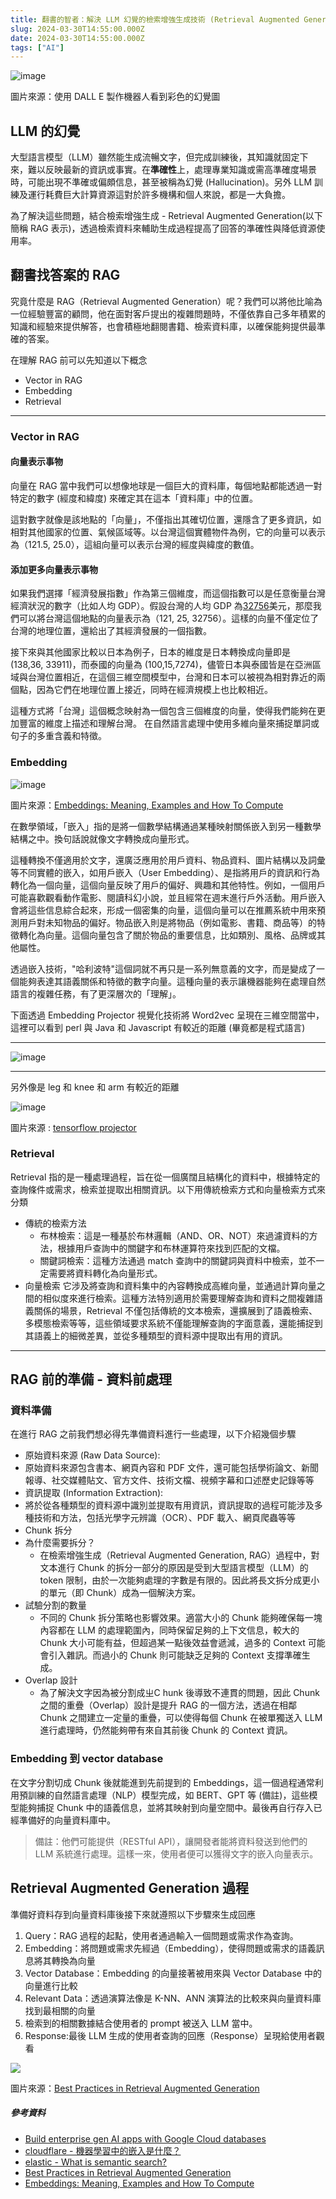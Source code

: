 ```yaml
---
title: 翻書的智者：解決 LLM 幻覺的檢索增強生成技術 (Retrieval Augmented Generation - RAG)
slug: 2024-03-30T14:55:00.000Z
date: 2024-03-30T14:55:00.000Z
tags: ["AI"]
---
```


<style> 
.rem25{
font-size:2.5rem;
}
.rem40{
font-size:4.0rem;
}
.rem50{
  font-size:5.0rem;
}
@media (max-width: 576px) {
  .rem25{
    font-size:2rem;
  }
  .rem40{
    font-size:3.0rem;
  }
  .rem50{
    font-size:3.5rem;
  }
}
.red {
color:red;
}
.blue{
color:blue;
}
.code{
background-color:#e9e9e9;
padding :4px;
font-size:0.9rem;
font-weight:700;
}
</style>


![image](https://hackmd.io/_uploads/ry6PAWv1C.png)

圖片來源：使用 DALL E 製作機器人看到彩色的幻覺圖

## LLM 的幻覺

大型語言模型（LLM）雖然能生成流暢文字，但完成訓練後，其知識就固定下來，難以反映最新的資訊或事實。在**準確性**上，處理專業知識或需高準確度場景時，可能出現不準確或偏頗信息，甚至被稱為幻覺 (Hallucination)。另外 LLM 訓練及運行耗費巨大計算資源這對於許多機構和個人來說，都是一大負擔。

為了解決這些問題，結合檢索增強生成 - Retrieval Augmented Generation(以下簡稱 RAG 表示)，透過檢索資料來輔助生成過程提高了回答的準確性與降低資源使用率。

## 翻書找答案的 RAG

究竟什麼是 RAG（Retrieval Augmented Generation）呢？我們可以將他比喻為一位經驗豐富的顧問，他在面對客戶提出的複雜問題時，不僅依靠自己多年積累的知識和經驗來提供解答，也會積極地翻閱書籍、檢索資料庫，以確保能夠提供最準確的答案。

在理解 RAG 前可以先知道以下概念

- Vector in RAG
- Embedding
- Retrieval

---

### Vector in RAG

#### 向量表示事物

向量在 RAG 當中我們可以想像地球是一個巨大的資料庫，每個地點都能透過一對特定的數字 (經度和緯度) 來確定其在這本「資料庫」中的位置。

這對數字就像是該地點的「向量」，不僅指出其確切位置，還隱含了更多資訊，如相對其他國家的位置、氣候區域等。以台灣這個實體物件為例，它的向量可以表示為（121.5, 25.0），這組向量可以表示台灣的經度與緯度的數值。

#### 添加更多向量表示事物

如果我們選擇「經濟發展指數」作為第三個維度，而這個指數可以是任意衡量台灣經濟狀況的數字（比如人均 GDP）。假設台灣的人均 GDP 為[32756](https://www.ceicdata.com/en/country/taiwan)美元，那麼我們可以將台灣這個地點的向量表示為（121, 25, 32756）。這樣的向量不僅定位了台灣的地理位置，還給出了其經濟發展的一個指數。

接下來與其他國家比較以日本為例子，日本的維度是日本轉換成向量即是 (138,36, 33911)，而泰國的向量為 (100,15,7274)，儘管日本與泰國皆是在亞洲區域與台灣位置相近，在這個三維空間模型中，台灣和日本可以被視為相對靠近的兩個點，因為它們在地理位置上接近，同時在經濟規模上也比較相近。

這種方式將「台灣」這個概念映射為一個包含三個維度的向量，使得我們能夠在更加豐富的維度上描述和理解台灣。
在自然語言處理中使用多維向量來捕捉單詞或句子的多重含義和特徵。

### Embedding

![image](https://hackmd.io/_uploads/SJFWWGPyC.png)

圖片來源：[Embeddings: Meaning, Examples and How To Compute](https://arize.com/blog-course/embeddings-meaning-examples-and-how-to-compute/)

在數學領域，「嵌入」指的是將一個數學結構通過某種映射關係嵌入到另一種數學結構之中。換句話說就像文字轉換成向量形式。

這種轉換不僅適用於文字，還廣泛應用於用戶資料、物品資料、圖片結構以及詞彙等不同實體的嵌入，如用戶嵌入（User Embedding）、是指將用戶的資訊和行為轉化為一個向量，這個向量反映了用戶的偏好、興趣和其他特性。例如，一個用戶可能喜歡觀看動作電影、閱讀科幻小說，並且經常在週末進行戶外活動。用戶嵌入會將這些信息綜合起來，形成一個密集的向量，這個向量可以在推薦系統中用來預測用戶對未知物品的偏好。物品嵌入則是將物品（例如電影、書籍、商品等）的特徵轉化為向量。這個向量包含了關於物品的重要信息，比如類別、風格、品牌或其他屬性。

透過嵌入技術，"哈利波特"這個詞就不再只是一系列無意義的文字，而是變成了一個能夠表達其語義關係和特徵的數字向量。這種向量的表示讓機器能夠在處理自然語言的複雜任務，有了更深層次的「理解」。

下面透過 Embedding Projector 視覺化技術將 Word2vec 呈現在三維空間當中，這裡可以看到 perl 與 Java 和 Javascript 有較近的距離 (畢竟都是程式語言)

---

![image](https://hackmd.io/_uploads/BJ6WJTHyR.png)

---

另外像是 leg 和 knee 和 arm 有較近的距離

![image](https://hackmd.io/_uploads/ry6Py6rJC.png)

圖片來源 : [tensorflow projector](https://projector.tensorflow.org/?ref=tako-analytics)

### Retrieval

Retrieval 指的是一種處理過程，旨在從一個廣闊且結構化的資料中，根據特定的查詢條件或需求，檢索並提取出相關資訊。以下用傳統檢索方式和向量檢索方式來分類
- 傳統的檢索方法
  - 布林檢索：這是一種基於布林邏輯（AND、OR、NOT）來過濾資料的方法，根據用戶查詢中的關鍵字和布林運算符來找到匹配的文檔。
  - 關鍵詞檢索：這種方法通過 match 查詢中的關鍵詞與資料中檢索，並不一定需要將資料轉化為向量形式。
- 向量檢索
 它涉及將查詢和資料集中的內容轉換成高維向量，並通過計算向量之間的相似度來進行檢索。這種方法特別適用於需要理解查詢和資料之間複雜語義關係的場景，Retrieval 不僅包括傳統的文本檢索，還擴展到了語義檢索、多模態檢索等等，這些領域要求系統不僅能理解查詢的字面意義，還能捕捉到其語義上的細微差異，並從多種類型的資料源中提取出有用的資訊。

---

## RAG 前的準備 - 資料前處理

### 資料準備

在進行 RAG 之前我們想必得先準備資料進行一些處理，以下介紹幾個步驟

- 原始資料來源 (Raw Data Source):
 - 原始資料來源包含書本、網頁內容和 PDF 文件，還可能包括學術論文、新聞報導、社交媒體貼文、官方文件、技術文檔、視頻字幕和口述歷史記錄等等
- 資訊提取 (Information Extraction):
 - 將於從各種類型的資料源中識別並提取有用資訊，資訊提取的過程可能涉及多種技術和方法，包括光學字元辨識（OCR）、PDF 載入、網頁爬蟲等等
- Chunk 拆分
 - 為什麼需要拆分？
   - 在檢索增強生成（Retrieval Augmented Generation, RAG）過程中，對文本進行 Chunk 的拆分一部分的原因是受到大型語言模型（LLM）的 token 限制，由於一次能夠處理的字數是有限的。因此將長文拆分成更小的單元（即 Chunk）成為一個解決方案。
 - 試驗分割的數量
   - 不同的 Chunk 拆分策略也影響效果。適當大小的 Chunk 能夠確保每一塊內容都在 LLM 的處理範圍內，同時保留足夠的上下文信息，較大的 Chunk 大小可能有益，但超過某一點後效益會遞減，過多的 Context 可能會引入雜訊。而過小的 Chunk 則可能缺乏足夠的 Context 支撐準確生成。
 - Overlap 設計
   - 為了解決文字因為被分割成ㄓC hunk 後導致不連貫的問題，因此 Chunk 之間的重疊（Overlap）設計是提升 RAG 的一個方法，透過在相鄰 Chunk 之間建立一定量的重疊，可以使得每個 Chunk 在被單獨送入 LLM 進行處理時，仍然能夠帶有來自其前後 Chunk 的 Context 資訊。

### Embedding 到 vector database

在文字分割切成 Chunk 後就能進到先前提到的 Embeddings，這一個過程通常利用預訓練的自然語言處理（NLP）模型完成，如 BERT、GPT 等 (備註)，這些模型能夠捕捉 Chunk 中的語義信息，並將其映射到向量空間中。最後再自行存入已經準備好的向量資料庫中。

> 備註：他們可能提供（RESTful API），讓開發者能將資料發送到他們的 LLM 系統進行處理。這樣一來，使用者便可以獲得文字的嵌入向量表示。

## Retrieval Augmented Generation 過程

準備好資料存到向量資料庫後接下來就遵照以下步驟來生成回應

1. Query：RAG 過程的起點，使用者通過輸入一個問題或需求作為查詢。
2. Embedding：將問題或需求先經過（Embedding），使得問題或需求的語義訊息將其轉換為向量
3. Vector Database：Embedding 的向量接著被用來與 Vector Database 中的向量進行比較
4. Relevant Data：透過演算法像是 K-NN、ANN 演算法的比較來與向量資料庫找到最相關的向量
5. 檢索到的相關數據結合使用者的 prompt 被送入 LLM 當中。
6. Response:最後 LLM 生成的使用者查詢的回應（Response）呈現給使用者觀看

![](https://substackcdn.com/image/fetch/w_1456,c_limit,f_webp,q_auto:good,fl_progressive:steep/https%3A%2F%2Fsubstack-post-media.s3.amazonaws.com%2Fpublic%2Fimages%2Fe9ee6310-47da-4661-958c-a2bdc069c2b7_1464x855.png)

圖片來源：[Best Practices in Retrieval Augmented Generation](https://gradientflow.substack.com/p/best-practices-in-retrieval-augmented)

##### 參考資料

- [Build enterprise gen AI apps with Google Cloud databases](https://cloud.google.com/blog/products/ai-machine-learning/rag-with-databases-on-google-cloud)
- [cloudflare - 機器學習中的嵌入是什麼？](https://www.cloudflare.com/zh-tw/learning/ai/what-are-embeddings/)
- [elastic - What is semantic search?](https://www.elastic.co/what-is/semantic-search)
- [Best Practices in Retrieval Augmented Generation](https://gradientflow.substack.com/p/best-practices-in-retrieval-augmented)
- [Embeddings: Meaning, Examples and How To Compute](https://tako-analytics.com/2023-09-28-data-science-embedding-and-vector-database-series-1-what-is-embedding/)

